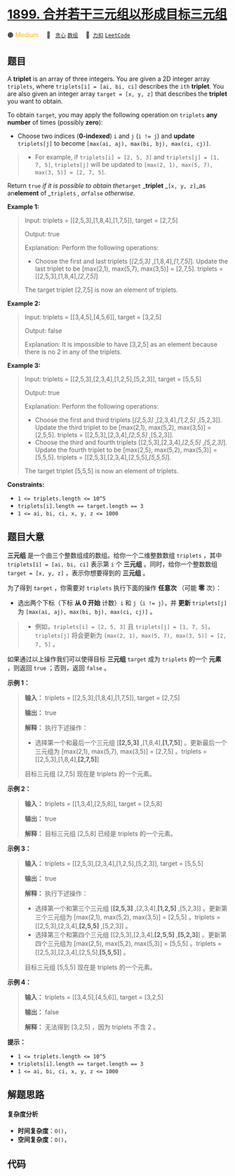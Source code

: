 # [1899. 合并若干三元组以形成目标三元组](https://2xiao.github.io/leetcode-js/problem/1899.html)

🟠 <font color=#ffb800>Medium</font>&emsp; 🔖&ensp; [`贪心`](/tag/greedy.md) [`数组`](/tag/array.md)&emsp; 🔗&ensp;[`力扣`](https://leetcode.cn/problems/merge-triplets-to-form-target-triplet) [`LeetCode`](https://leetcode.com/problems/merge-triplets-to-form-target-triplet)

## 题目

A **triplet** is an array of three integers. You are given a 2D integer array
`triplets`, where `triplets[i] = [ai, bi, ci]` describes the `ith`
**triplet**. You are also given an integer array `target = [x, y, z]` that
describes the **triplet** you want to obtain.

To obtain `target`, you may apply the following operation on `triplets` **any
number** of times (possibly **zero**):

  * Choose two indices (**0-indexed**) `i` and `j` (`i != j`) and **update** `triplets[j]` to become `[max(ai, aj), max(bi, bj), max(ci, cj)]`. 
> 
> * For example, if `triplets[i] = [2, 5, 3]` and `triplets[j] = [1, 7, 5]`, `triplets[j]` will be updated to `[max(2, 1), max(5, 7), max(3, 5)] = [2, 7, 5]`.

Return `true` _if it is possible to obtain the_`target` _**triplet** _`[x, y,
z]`_as an**element** of _`triplets` _, or_`false` _otherwise_.



**Example 1:**

> Input: triplets = [[2,5,3],[1,8,4],[1,7,5]], target = [2,7,5]
> 
> Output: true
> 
> Explanation: Perform the following operations:
> - Choose the first and last triplets [_[2,5,3]_ ,[1,8,4],_[1,7,5]_]. Update the last triplet to be [max(2,1), max(5,7), max(3,5)] = [2,7,5]. triplets = [[2,5,3],[1,8,4],_[2,7,5]_]
> 
> The target triplet [2,7,5] is now an element of triplets.

**Example 2:**

> Input: triplets = [[3,4,5],[4,5,6]], target = [3,2,5]
> 
> Output: false
> 
> Explanation: It is impossible to have [3,2,5] as an element because there is no 2 in any of the triplets.

**Example 3:**

> Input: triplets = [[2,5,3],[2,3,4],[1,2,5],[5,2,3]], target = [5,5,5]
> 
> Output: true
> 
> Explanation: Perform the following operations:
> - Choose the first and third triplets [_[2,5,3]_ ,[2,3,4],_[1,2,5]_ ,[5,2,3]]. Update the third triplet to be [max(2,1), max(5,2), max(3,5)] = [2,5,5]. triplets = [[2,5,3],[2,3,4],_[2,5,5]_ ,[5,2,3]].
> - Choose the third and fourth triplets [[2,5,3],[2,3,4],_[2,5,5]_ ,_[5,2,3]_]. Update the fourth triplet to be [max(2,5), max(5,2), max(5,3)] = [5,5,5]. triplets = [[2,5,3],[2,3,4],[2,5,5],_[5,5,5]_].
> 
> The target triplet [5,5,5] is now an element of triplets.

**Constraints:**

  * `1 <= triplets.length <= 10^5`
  * `triplets[i].length == target.length == 3`
  * `1 <= ai, bi, ci, x, y, z <= 1000`


## 题目大意

**三元组** 是一个由三个整数组成的数组。给你一个二维整数数组 `triplets` ，其中 `triplets[i] = [ai, bi, ci]`
表示第 `i` 个 **三元组** 。同时，给你一个整数数组 `target = [x, y, z]` ，表示你想要得到的 **三元组** 。

为了得到 `target` ，你需要对 `triplets` 执行下面的操作 **任意次** （可能 **零** 次）：

  * 选出两个下标（下标 **从 0 开始** 计数）`i` 和 `j`（`i != j`），并 **更新** `triplets[j]` 为 `[max(ai, aj), max(bi, bj), max(ci, cj)]` 。 
> 
> * 例如，`triplets[i] = [2, 5, 3]` 且 `triplets[j] = [1, 7, 5]`，`triplets[j]` 将会更新为 `[max(2, 1), max(5, 7), max(3, 5)] = [2, 7, 5]` 。

如果通过以上操作我们可以使得目标 **三元组** `target` 成为 `triplets` 的一个 **元素** ，则返回 `true` ；否则，返回
`false` 。

**示例 1：**

> 
> 
> 
> 
> 
> **输入：** triplets = [[2,5,3],[1,8,4],[1,7,5]], target = [2,7,5]
> 
> **输出：** true
> 
> **解释：** 执行下述操作：
> - 选择第一个和最后一个三元组 [**[2,5,3]** ,[1,8,4],**[1,7,5]**] 。更新最后一个三元组为 [max(2,1), max(5,7), max(3,5)] = [2,7,5] 。triplets = [[2,5,3],[1,8,4],**[2,7,5]**]
> 
> 目标三元组 [2,7,5] 现在是 triplets 的一个元素。
> 
> 

**示例 2：**

> 
> 
> 
> 
> 
> **输入：** triplets = [[1,3,4],[2,5,8]], target = [2,5,8]
> 
> **输出：** true
> 
> **解释：** 目标三元组 [2,5,8] 已经是 triplets 的一个元素。
> 
> 

**示例 3：**

> 
> 
> 
> 
> 
> **输入：** triplets = [[2,5,3],[2,3,4],[1,2,5],[5,2,3]], target = [5,5,5]
> 
> **输出：** true
> 
> **解释：** 执行下述操作：
> - 选择第一个和第三个三元组 [**[2,5,3]** ,[2,3,4],**[1,2,5]** ,[5,2,3]] 。更新第三个三元组为 [max(2,1), max(5,2), max(3,5)] = [2,5,5] 。triplets = [[2,5,3],[2,3,4],**[2,5,5]** ,[5,2,3]] 。
> - 选择第三个和第四个三元组 [[2,5,3],[2,3,4],**[2,5,5]** ,**[5,2,3]**] 。更新第四个三元组为 [max(2,5), max(5,2), max(5,3)] = [5,5,5] 。triplets = [[2,5,3],[2,3,4],[2,5,5],**[5,5,5]**] 。
> 
> 目标三元组 [5,5,5] 现在是 triplets 的一个元素。
> 
> 

**示例 4：**

> 
> 
> 
> 
> 
> **输入：** triplets = [[3,4,5],[4,5,6]], target = [3,2,5]
> 
> **输出：** false
> 
> **解释：** 无法得到 [3,2,5] ，因为 triplets 不含 2 。
> 
> 

**提示：**

  * `1 <= triplets.length <= 10^5`
  * `triplets[i].length == target.length == 3`
  * `1 <= ai, bi, ci, x, y, z <= 1000`


## 解题思路

#### 复杂度分析

- **时间复杂度**：`O()`，
- **空间复杂度**：`O()`，

## 代码

```javascript

```